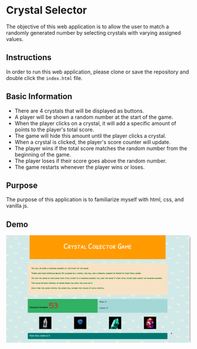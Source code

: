 # Crystal Selector

The objective of this web application is to allow the user to match a randomly generated number by selecting crystals with varying assigned values.

## Instructions

In order to run this web application, please clone or save the repository and double click the `index.html` file.

## Basic Information

* There are 4 crystals that will be displayed as buttons.
* A player will be shown a random number at the start of the game.
* When the player clicks on a crystal, it will add a specific amount of points to the player's total score.
* The game will hide this amount until the player clicks a crystal.
* When a crystal is clicked, the player's score counter will update.
* The player wins if the total score matches the random number from the beginning of the game.
* The player loses if their score goes above the random number.
* The game restarts whenever the player wins or loses.

## Purpose

The purpose of this application is to familiarize myself with html, css, and vanilla js.

## Demo

![demo](/screenshots/crystal-game.png)
